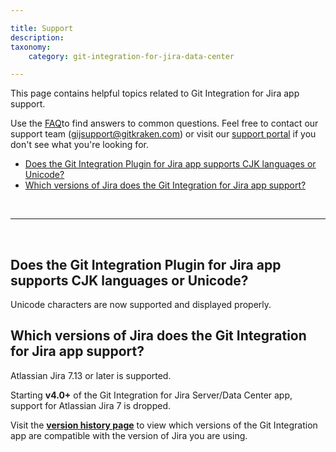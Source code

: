```yaml
---

title: Support
description:
taxonomy:
    category: git-integration-for-jira-data-center

---
```

This page contains helpful topics related to Git Integration for Jira app support.

Use the [FAQ](/git-integration-for-jira-data-center/frequently-asked-questions-gij-self-managed)to find answers to common questions. Feel free to contact our support team ([gijsupport@gitkraken.com](mailto:gijsupport@gitkraken.com)) or visit our [support portal](https://help.gitkraken.com/git-integration-for-jira-data-center/gij-self-hosted-contact-support/) if you don't see what you're looking for.

- [Does the Git Integration Plugin for Jira app supports CJK languages or Unicode?](#does-the-git-integration-plugin-for-jira-app-supports-cjk-languages-or-unicode)
- [Which versions of Jira does the Git Integration for Jira app support?](#which-versions-of-jira-does-the-git-integration-for-jira-app-support)

<br>
<hr>
<br>

## Does the Git Integration Plugin for Jira app supports CJK languages or Unicode?

Unicode characters are now supported and displayed properly.

## Which versions of Jira does the Git Integration for Jira app support?

Atlassian Jira 7.13 or later is supported.

Starting **v4.0+** of the Git Integration for Jira Server/Data Center app, support for Atlassian Jira 7 is dropped.

Visit the [**version history page**](https://marketplace.atlassian.com/plugins/com.xiplink.jira.git.jira_git_plugin/versions) to view which versions of the Git Integration app are compatible with the version of Jira you are using.

